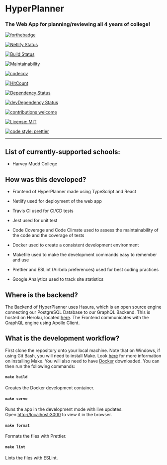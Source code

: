 # HyperPlanner

### The Web App for planning/reviewing all 4 years of college!

[![forthebadge](https://forthebadge.com/images/badges/built-with-grammas-recipe.svg)](https://forthebadge.com)

[![Netlify Status](https://api.netlify.com/api/v1/badges/c938739e-15ab-4c97-9e21-217e6acdbe13/deploy-status)](https://app.netlify.com/sites/hyperplanner/deploys)

[![Build Status](https://travis-ci.com/JeremyTsaii/hyperplanner.svg?branch=master)](https://travis-ci.com/JeremyTsaii/hyperplanner)

[![Maintainability](https://api.codeclimate.com/v1/badges/80bb8a05abd8bfa7b70b/maintainability)](https://codeclimate.com/github/JeremyTsaii/hyperplanner/maintainability)

[![codecov](https://codecov.io/gh/JeremyTsaii/hyperplanner/branch/master/graph/badge.svg)](https://codecov.io/gh/JeremyTsaii/hyperplanner)

[![HitCount](http://hits.dwyl.com/JeremyTsaii/hyperplanner.svg)](http://hits.dwyl.com/JeremyTsaii/hyperplanner)

[![Dependency Status](https://david-dm.org/JeremyTsaii/hyperplanner.svg)](https://david-dm.org/JeremyTsaii/hyperplanner)

[![devDependency Status](https://david-dm.org/JeremyTsaii/hyperplanner/dev-status.svg)](https://david-dm.org/JeremyTsaii/hyperplanner#info=devDependencies)

[![contributions welcome](https://img.shields.io/badge/contributions-welcome-brightgreen.svg?style=flat)](https://github.com/dwyl/esta/issues)

[![License: MIT](https://img.shields.io/badge/License-MIT-yellow.svg)](https://opensource.org/licenses/MIT)

[![code style: prettier](https://img.shields.io/badge/code_style-prettier-ff69b4.svg?style=flat-square)](https://github.com/prettier/prettier)

***

## List of currently-supported schools:
- Harvey Mudd College

## How was this developed?

- Frontend of HyperPlanner made using TypeScript and React

- Netlify used for deployment of the web app

- Travis CI used for CI/CD tests

- Jest used for unit test

- Code Coverage and Code Climate used to assess the maintainability of the code and the coverage of tests

- Docker used to create a consistent development environment

- Makefile used to make the development commands easy to remember and use

- Prettier and ESLint (Airbnb preferences) used for best coding practices

- Google Analytics used to track site statistics

## Where is the backend?

The Backend of HyperPlanner uses Hasura, which is an open source engine connecting our PostgreSQL Database to our GraphQL Backend. This is hosted on Heroku, located [here](https://hyperplanner.herokuapp.com/console). The Frontend communicates with the GraphQL engine using Apollo Client.

## What is the development workflow?

First clone the repository onto your local machine. Note that on Windows, if using Git Bash, you will need to install Make. Look [here](https://gist.github.com/evanwill/0207876c3243bbb6863e65ec5dc3f058) for more information on installing Make. You will also need to have [Docker](https://www.docker.com/products/docker-desktop) downloaded.
You can then run the following commands:

#### `make build`

Creates the Docker development container.<br />

#### `make serve`

Runs the app in the development mode with live updates.<br />
Open [http://localhost:3000](http://localhost:3000) to view it in the browser.

#### `make format`

Formats the files with Prettier.<br />

#### `make lint`

Lints the files with ESLint.<br />





